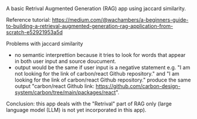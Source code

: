 A basic Retrival Augmented Generation (RAG) app using jaccard similarity.

Reference tutorial: https://medium.com/@wachambers/a-beginners-guide-to-building-a-retrieval-augmented-generation-rag-application-from-scratch-e52921953a5d

Problems with jaccard similarity
- no semantic interprettion because it tries to look for words that appear in both user input and source doucument.
- output would be the same if user input is a negative statement e.g. "I am not looking for the link of carbon/react Github repository." and "I am looking for the link of carbon/react Github repository." produce the same output "carbon/react Github link: https://github.com/carbon-design-system/carbon/tree/main/packages/react".

Conclusion: this app deals with the "Retrival" part of RAG only (large language model (LLM) is not yet incorporated in this app).

